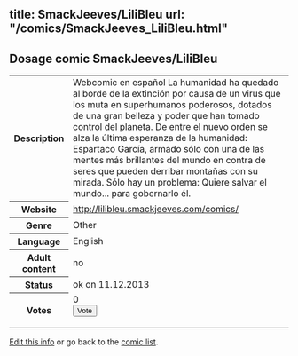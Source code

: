 title: SmackJeeves/LiliBleu
url: "/comics/SmackJeeves_LiliBleu.html"
---
Dosage comic SmackJeeves/LiliBleu
-----------------------------------------

<p id="msg"></p>
<script type="text/javascript">
if (window.location.search === '?edit_info_mail=sent_ok') {
  var elem = document.getElementById("msg");
  elem.innerHTML = 'Edited information sucessfully sent for review, which is usually done daily. Thanks!';
  elem.className = 'ok';
}
</script>
<table class="comicinfo">
<tr>
<th>Description</th><td>Webcomic en español La humanidad ha quedado al borde de la extinción por causa de un virus que los muta en superhumanos poderosos, dotados de una gran belleza y poder que han tomado control del planeta. De entre el nuevo orden se alza la última esperanza de la humanidad: Espartaco García, armado sólo con una de las mentes más brillantes del mundo en contra de seres que pueden derribar montañas con su mirada. Sólo hay un problema: Quiere salvar el mundo... para gobernarlo él.</td>
</tr>
<tr>
<th>Website</th><td><a href="http://lilibleu.smackjeeves.com/comics/">http://lilibleu.smackjeeves.com/comics/</a></td>
</tr>
<tr>
<th>Genre</th><td>Other</td>
</tr>
<tr>
<th>Language</th><td>English</td>
</tr>
<tr>
<th>Adult content</th><td>no</td>
</tr>
<tr>
<th>Status</th><td>ok on 11.12.2013</td>
</tr>
<tr>
<th>Votes</th><td>0
<form action="http://gaecounter.appspot.com/count/" method="POST">
<input name="name" type="hidden" value="SmackJeeves_LiliBleu"/>
<input name="uid" type="hidden" id="voteuid" value=""/>
<input type="submit" value="Vote"/>
</form>
</td>
</tr>
</table>
<script type="text/javascript">
var ua = navigator.userAgent;
document.getElementById("voteuid").value = ua.replace(/[^a-zA-Z0-9\._:]/g , "_");;
</script>

[Edit this info](SmackJeeves_LiliBleu_edit.html) or go back to the [comic list](../comic-index.html).
